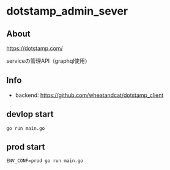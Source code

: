 # dotstamp_admin_sever

## About
https://dotstamp.com/

serviceの管理API（graphql使用）

## Info
 * backend:
 https://github.com/wheatandcat/dotstamp_client

## devlop start
```
go run main.go
```

## prod start
```
ENV_CONF=prod go run main.go
```
